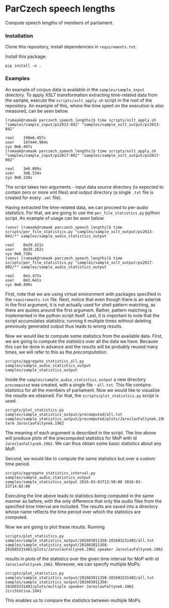 # ParCzech speech lengths
Compute speech lengths of members of parliament.

### Installation
Clone this repository, install dependencies in `requirements.txt`.

Install this package:

```
pip install -e .
```

### Examples
An example of corpus data is available in the `samples/sample_input`
directory. To apply XSLT transformation extracting time-related data
from the sample, execute the `scripts/xslt_apply.sh` script in the root
of the repository. An example of this, where the time spent on the execution
is also measured, can be seen below.

```
[rumaak@rumaak parczech_speech_lengths]$ time scripts/xslt_apply.sh "samples/sample_input/ps2013-042" "samples/sample_xslt_output/ps2013-042"

real	198m6.457s
user	197m44.984s
sys	0m6.407s
[rumaak@rumaak parczech_speech_lengths]$ time scripts/xslt_apply.sh "samples/sample_input/ps2017-002" "samples/sample_xslt_output/ps2017-002"

real	3m9.099s
user	3m8.534s
sys	0m0.320s
```

The script takes two arguments - input data source directory (is expected
to contain zero or more xml files) and output directory (a single `.txt` file
is created for every `.xml` file).

Having extracted the time-related data, we can proceed to per-audio
statistics. For that, we are going to use the `per_file_statistics.py` python
script. An example of usage can be seen below.

```
(venv) [rumaak@rumaak parczech_speech_lengths]$ time scripts/per_file_statistics.py "samples/sample_xslt_output/ps2013-042/*" samples/sample_audio_statistics_output

real	0m39.421s
user	0m39.262s
sys	0m0.728s
(venv) [rumaak@rumaak parczech_speech_lengths]$ time scripts/per_file_statistics.py "samples/sample_xslt_output/ps2017-002/*" samples/sample_audio_statistics_output

real	0m3.475s
user	0m3.641s
sys	0m0.499s
```

First, note that we are using virtual environment with packages specified
in the `requirements.txt` file. Next, notice that even though there is an
asterisk in the first argument, it is not actually used for shell pattern
matching, as there are quotes around the first argument. Rather, pattern
matching is implemented in the python script itself. Last, it is important
to note that the script accumulates statistics; running it multiple times
without deleting previously generated output thus leads to wrong results.

Now we would like to compute some statistics from the available data. First,
we are going to compute the statistics over all the data we have. Because
this can be done in advance and the results will be probably reused many
times, we will refer to this as the _precomputation_.

```
scripts/aggregate_statistics_all.py samples/sample_audio_statistics_output samples/sample_statistics_output
```

Inside the `samples/sample_audio_statistics_output` a new directory
`precomputed` was created, with a single file - `all.txt`. This file contains
statistics for all the members of parliament. Now we would like to visualize
the results we obtained. For that, the `scripts/plot_statistics.py` script
is used.

```
scripts/plot_statistics.py samples/sample_statistics_output/precomputed/all.txt samples/sample_statistics_output/precomputed/plots/JaroslavFaltynek.1962 term JaroslavFaltynek.1962
```

The meaning of each argument is described in the script. The line above will
produce plots of the precomputed statistics for MoP with id
`JaroslavFaltynek.1962`. We can thus obtain some basic statistics about any
MoP.

Second, we would like to compute the same statistics but over a custom
time period.

```
scripts/aggregate_statistics_interval.py samples/sample_audio_statistics_output samples/sample_statistics_output 2016-03-01T13:58:00 2016-03-23T14:02:00
```

Executing the line above leads to statistics being computed in the same
manner as before, with the only difference that only the audio files from
the specified time interval are included. The results are saved into a
directory whose name reflects the time period over which the statistics
are computed.

Now we are going to plot these results. Running

```
scripts/plot_statistics.py samples/sample_statistics_output/201603011358-201603231402/all.txt samples/sample_statistics_output/201603011358-201603231402/plots/JaroslavFaltynek.1962 speaker JaroslavFaltynek.1962
```

results in plots of the statistics over the given time interval for MoP with
id `JaroslavFaltynek.1962`. Moreover, we can specify multiple MoPs:

```
scripts/plot_statistics.py samples/sample_statistics_output/201603011358-201603231402/all.txt samples/sample_statistics_output/201603011358-201603231402/plots/multiple speaker JaroslavFaltynek.1962 JiriStetina.1941
```

This enables us to compare the statistics between multiple MoPs.

